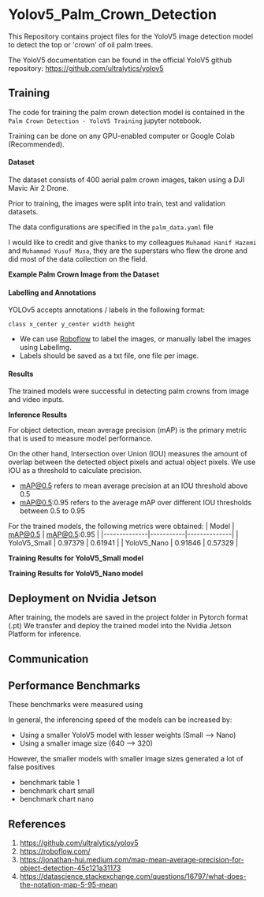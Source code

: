 # Yolov5_Palm_Crown_Detection
This Repository contains project files for the YoloV5 image detection model to detect the top or 'crown' of oil palm trees.

The YoloV5 documentation can be found in the official YoloV5 github repository: https://github.com/ultralytics/yolov5

## Training

The code for training the palm crown detection model is contained in the `Palm Crown Detection - YoloV5 Training` jupyter notebook. 

Training can be done on any GPU-enabled computer or Google Colab (Recommended). 

#### Dataset
The dataset consists of 400 aerial palm crown images, taken using a DJI Mavic Air 2 Drone. 

Prior to training, the images were split into train, test and validation datasets. 

The data configurations are specified in the `palm_data.yaml` file 

I would like to credit and give thanks to my colleagues `Muhamad Hanif Hazemi` and `Muhammad Yusuf Musa`, they are the superstars who flew the drone and did most of the data collection on the field. 

**Example Palm Crown Image from the Dataset**


#### Labelling and Annotations
YOLOv5 accepts annotations / labels in the following format:

```class x_center y_center width height```

- We can use [Roboflow](https://roboflow.com/) to label the images, or manually label the images using LabelImg. 
- Labels should be saved as a txt file, one file per image. 


#### Results

The trained models were successful in detecting palm crowns from image and video inputs. 

**Inference Results**

For object detection, mean average precision (mAP) is the primary metric that is used to measure model performance.

On the other hand, Intersection over Union (IOU) measures the amount of overlap between the detected object pixels and actual object pixels. We use IOU as a threshold to calculate precision. 

- mAP@0.5 refers to mean average precision at an IOU threshold above 0.5
- mAP@0.5:0.95 refers to the average mAP over different IOU thresholds between 0.5 to 0.95

For the trained models, the following metrics were obtained:
| Model        | mAP@0.5   | mAP@0.5:0.95 |
|--------------|-----------|--------------|
| YoloV5_Small | 0.97379   | 0.61941      |
| YoloV5_Nano  | 0.91846   | 0.57329      |

**Training Results for YoloV5_Small model**


**Training Results for YoloV5_Nano model**



## Deployment on Nvidia Jetson

After training, the models are saved in the project folder in Pytorch format (.pt)
We transfer and deploy the trained model into the Nvidia Jetson Platform for inference. 



## Communication



## Performance Benchmarks

These benchmarks were measured using 

In general, the inferencing speed of the models can be increased by:
- Using a smaller YoloV5 model with lesser weights (Small --> Nano)
- Using a smaller image size (640 --> 320)

However, the smaller models with smaller image sizes generated a lot of false positives 

- benchmark table 1
- benchmark chart small
- benchmark chart nano

## References

1. https://github.com/ultralytics/yolov5
2. https://roboflow.com/
3. https://jonathan-hui.medium.com/map-mean-average-precision-for-object-detection-45c121a31173
4. https://datascience.stackexchange.com/questions/16797/what-does-the-notation-map-5-95-mean

